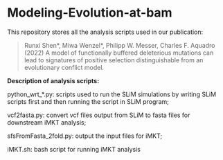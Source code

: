 # Modeling-Evolution-at-bam

This repository stores all the analysis scripts used in our publication:

> Runxi Shen*, Miwa Wenzel*, Philipp W. Messer, Charles F. Aquadro (2022) A model of functionally buffered deleterious mutations can lead to signatures of positive selection distinguishable from an evolutionary conflict model.

__Description of analysis scripts:__

python_wrt_\*.py: scripts used to run the SLiM simulations by writing SLiM scripts first and then running the script in SLiM program;

vcf2fasta.py: convert vcf files output from SLiM to fasta files for downstream iMKT analysis;

sfsFromFasta_2fold.py: output the input files for iMKT;

iMKT.sh: bash script for running iMKT analysis
